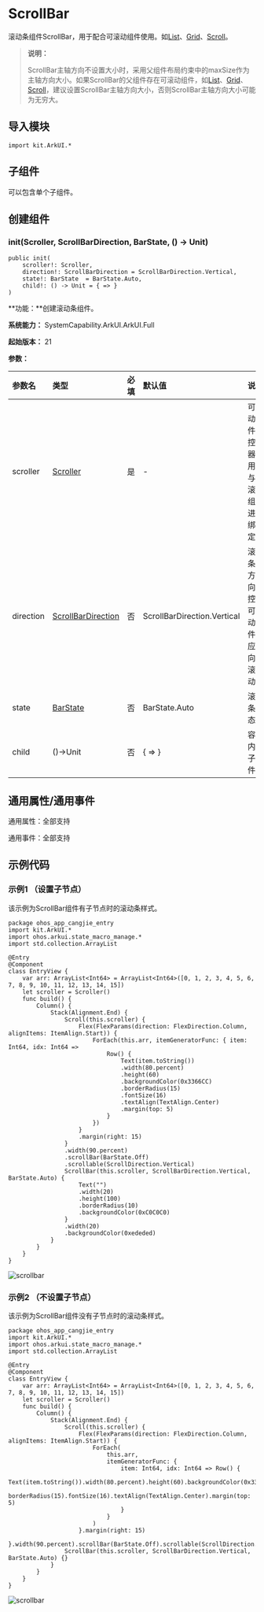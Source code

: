 # ScrollBar

滚动条组件ScrollBar，用于配合可滚动组件使用。如[List](./cj-scroll-swipe-list.md#class-list)、[Grid](./cj-scroll-swipe-grid.md#class-grid)、[Scroll](./cj-scroll-swipe-scroll.md#class-scroll)。

> **说明：**
>
> ScrollBar主轴方向不设置大小时，采用父组件<!--[-->布局约束<!--]()-->中的maxSize作为主轴方向大小。如果ScrollBar的父组件存在可滚动组件，如[List](./cj-scroll-swipe-list.md#class-list)、[Grid](./cj-scroll-swipe-grid.md#class-grid)、[Scroll](./cj-scroll-swipe-scroll.md#class-scroll)，建议设置ScrollBar主轴方向大小，否则ScrollBar主轴方向大小可能为无穷大。

## 导入模块

```cangjie
import kit.ArkUI.*
```

## 子组件

可以包含单个子组件。

## 创建组件

### init(Scroller, ScrollBarDirection, BarState, () -> Unit)

```cangjie
public init(
    scroller!: Scroller,
    direction!: ScrollBarDirection = ScrollBarDirection.Vertical,
    state!: BarState  = BarState.Auto,
    child!: () -> Unit = { => }
)
```

**功能：**创建滚动条组件。

**系统能力：** SystemCapability.ArkUI.ArkUI.Full

**起始版本：** 21

**参数：**

|参数名|类型|必填|默认值|说明|
|:---|:---|:---|:---|:---|
|scroller|[Scroller](./cj-common-types.md#class-scroller)|是|-|可滚动组件的控制器。用于与可滚动组件进行绑定。|
|direction|[ScrollBarDirection](./cj-common-types.md#enum-scrollbardirection)|否|ScrollBarDirection.Vertical|滚动条的方向，控制可滚动组件对应方向的滚动。|
|state|[BarState](./cj-common-types.md#enum-barstate)|否|BarState.Auto|滚动条状态。|
|child|()->Unit|否|{ => }|容器内的子组件。|

## 通用属性/通用事件

通用属性：全部支持

通用事件：全部支持

## 示例代码

### 示例1 （设置子节点）

该示例为ScrollBar组件有子节点时的滚动条样式。

<!-- run -->

```cangjie
package ohos_app_cangjie_entry
import kit.ArkUI.*
import ohos.arkui.state_macro_manage.*
import std.collection.ArrayList

@Entry
@Component
class EntryView {
    var arr: ArrayList<Int64> = ArrayList<Int64>([0, 1, 2, 3, 4, 5, 6, 7, 8, 9, 10, 11, 12, 13, 14, 15])
    let scroller = Scroller()
    func build() {
        Column() {
            Stack(Alignment.End) {
                Scroll(this.scroller) {
                    Flex(FlexParams(direction: FlexDirection.Column, alignItems: ItemAlign.Start)) {
                        ForEach(this.arr, itemGeneratorFunc: { item: Int64, idx: Int64 =>
                            Row() {
                                Text(item.toString())
                                .width(80.percent)
                                .height(60)
                                .backgroundColor(0x3366CC)
                                .borderRadius(15)
                                .fontSize(16)
                                .textAlign(TextAlign.Center)
                                .margin(top: 5)
                            }
                        })
                    }
                    .margin(right: 15)
                }
                .width(90.percent)
                .scrollBar(BarState.Off)
                .scrollable(ScrollDirection.Vertical)
                ScrollBar(this.scroller, ScrollBarDirection.Vertical, BarState.Auto) {
                    Text("")
                    .width(20)
                    .height(100)
                    .borderRadius(10)
                    .backgroundColor(0xC0C0C0)
                }
                .width(20)
                .backgroundColor(0xededed)
            }
        }
    }
}
```

![scrollbar](figures/scrollbar1.gif)

### 示例2 （不设置子节点）

该示例为ScrollBar组件没有子节点时的滚动条样式。

<!-- run -->

```cangjie
package ohos_app_cangjie_entry
import kit.ArkUI.*
import ohos.arkui.state_macro_manage.*
import std.collection.ArrayList

@Entry
@Component
class EntryView {
    var arr: ArrayList<Int64> = ArrayList<Int64>([0, 1, 2, 3, 4, 5, 6, 7, 8, 9, 10, 11, 12, 13, 14, 15])
    let scroller = Scroller()
    func build() {
        Column() {
            Stack(Alignment.End) {
                Scroll(this.scroller) {
                    Flex(FlexParams(direction: FlexDirection.Column, alignItems: ItemAlign.Start)) {
                        ForEach(
                            this.arr,
                            itemGeneratorFunc: {
                                item: Int64, idx: Int64 => Row() {
                                    Text(item.toString()).width(80.percent).height(60).backgroundColor(0x3366CC).
                                        borderRadius(15).fontSize(16).textAlign(TextAlign.Center).margin(top: 5)
                                }
                            }
                        )
                    }.margin(right: 15)
                }.width(90.percent).scrollBar(BarState.Off).scrollable(ScrollDirection.Vertical)
                ScrollBar(this.scroller, ScrollBarDirection.Vertical, BarState.Auto) {}
            }
        }
    }
}
```

![scrollbar](figures/scrollbar2.gif)
